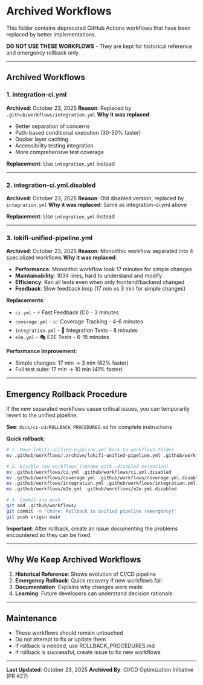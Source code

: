 # Archived Workflows

This folder contains deprecated GitHub Actions workflows that have been replaced by better implementations.

**DO NOT USE THESE WORKFLOWS** - They are kept for historical reference and emergency rollback only.

---

## Archived Workflows

### 1. integration-ci.yml
**Archived**: October 23, 2025
**Reason**: Replaced by `.github/workflows/integration.yml`
**Why it was replaced**:
- Better separation of concerns
- Path-based conditional execution (30-50% faster)
- Docker layer caching
- Accessibility testing integration
- More comprehensive test coverage

**Replacement**: Use `integration.yml` instead

---

### 2. integration-ci.yml.disabled
**Archived**: October 23, 2025
**Reason**: Old disabled version, replaced by `integration.yml`
**Why it was replaced**: Same as integration-ci.yml above

**Replacement**: Use `integration.yml` instead

---

### 3. lokifi-unified-pipeline.yml
**Archived**: October 23, 2025
**Reason**: Monolithic workflow separated into 4 specialized workflows
**Why it was replaced**:
- **Performance**: Monolithic workflow took 17 minutes for simple changes
- **Maintainability**: 1034 lines, hard to understand and modify
- **Efficiency**: Ran all tests even when only frontend/backend changed
- **Feedback**: Slow feedback loop (17 min vs 3 min for simple changes)

**Replacements**:
- `ci.yml` - ⚡ Fast Feedback (CI) - 3 minutes
- `coverage.yml` - 📈 Coverage Tracking - 4-6 minutes
- `integration.yml` - 🔗 Integration Tests - 8 minutes
- `e2e.yml` - 🎭 E2E Tests - 6-15 minutes

**Performance Improvement**:
- Simple changes: 17 min → 3 min (82% faster)
- Full test suite: 17 min → 10 min (41% faster)

---

## Emergency Rollback Procedure

If the new separated workflows cause critical issues, you can temporarily revert to the unified pipeline.

**See**: `docs/ci-cd/ROLLBACK_PROCEDURES.md` for complete instructions

**Quick rollback**:
```bash
# 1. Move lokifi-unified-pipeline.yml back to workflows folder
mv .github/workflows/.archive/lokifi-unified-pipeline.yml .github/workflows/

# 2. Disable new workflows (rename with .disabled extension)
mv .github/workflows/ci.yml .github/workflows/ci.yml.disabled
mv .github/workflows/coverage.yml .github/workflows/coverage.yml.disabled
mv .github/workflows/integration.yml .github/workflows/integration.yml.disabled
mv .github/workflows/e2e.yml .github/workflows/e2e.yml.disabled

# 3. Commit and push
git add .github/workflows/
git commit -m "chore: Rollback to unified pipeline (emergency)"
git push origin main
```

**Important**: After rollback, create an issue documenting the problems encountered so they can be fixed.

---

## Why We Keep Archived Workflows

1. **Historical Reference**: Shows evolution of CI/CD pipeline
2. **Emergency Rollback**: Quick recovery if new workflows fail
3. **Documentation**: Explains why changes were made
4. **Learning**: Future developers can understand decision rationale

---

## Maintenance

- These workflows should remain untouched
- Do not attempt to fix or update them
- If rollback is needed, use ROLLBACK_PROCEDURES.md
- If rollback is successful, create issue to fix new workflows

---

**Last Updated**: October 23, 2025
**Archived By**: CI/CD Optimization Initiative (PR #27)

